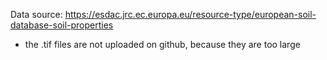 Data source: https://esdac.jrc.ec.europa.eu/resource-type/european-soil-database-soil-properties

- the .tif files are not uploaded on github, because they are too large
